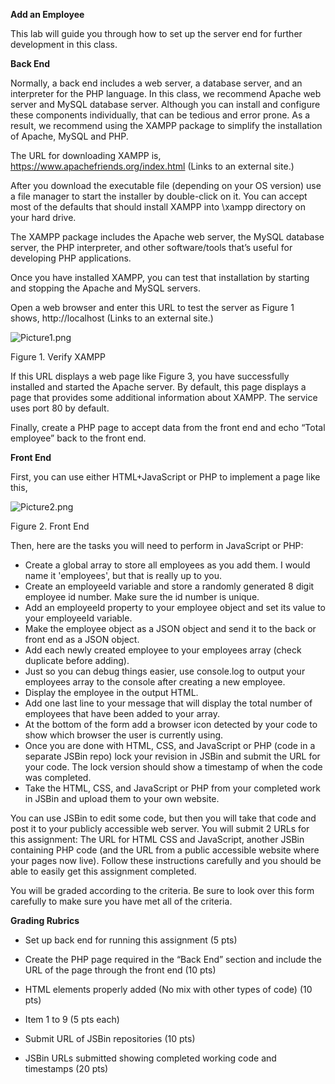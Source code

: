 **Add an Employee**

This lab will guide you through how to set up the server end for further development in this class.

**Back End**

Normally, a back end includes a web server, a database server, and an interpreter for the PHP language. In this class, we recommend Apache web server and MySQL database server. Although you can install and configure these components individually, that can be tedious and error prone. As a result, we recommend using the XAMPP package to simplify the installation of Apache, MySQL and PHP.

The URL for downloading XAMPP is, https://www.apachefriends.org/index.html (Links to an external site.)

 
After you download the executable file (depending on your OS version) use a file manager to start the installer by double-click on it. You can accept most of the defaults that should install XAMPP into \xampp directory on your hard drive.

 
The XAMPP package includes the Apache web server, the MySQL database server, the PHP interpreter, and other software/tools that’s useful for developing PHP applications.

 
Once you have installed XAMPP, you can test that installation by starting and stopping the Apache and MySQL servers.

Open a web browser and enter this URL to test the server as Figure 1 shows, http://localhost (Links to an external site.)

 
![Picture1.png]()

Figure 1. Verify XAMPP

 

If this URL displays a web page like Figure 3, you have successfully installed and started the Apache server. By default, this page displays a page that provides some additional information about XAMPP. The service uses port 80 by default.

Finally, create a PHP page to accept data from the front end and echo “Total employee” back to the front end.


**Front End**

First, you can use either HTML+JavaScript or PHP to implement a page like this,
 
![Picture2.png]()

Figure 2. Front End

Then, here are the tasks you will need to perform in JavaScript or PHP:
 
- Create a global array to store all employees as you add them.  I would name it 'employees', but that is really up to you.
- Create an employeeId variable and store a randomly generated 8 digit employee id number. Make sure the id number is unique.
- Add an employeeId property to your employee object and set its value to your employeeId variable.
- Make the employee object as a JSON object and send it to the back or front end as a JSON object.
- Add each newly created employee to your employees array (check duplicate before adding).  
- Just so you can debug things easier, use console.log to output your employees array to the console after creating a new employee.
- Display the employee in the output HTML.
- Add one last line to your message that will display the total number of employees that have been added to your array.
- At the bottom of the form add a browser icon detected by your code to show which browser the user is currently using.
- Once you are done with HTML, CSS, and JavaScript or PHP (code in a separate JSBin repo) lock your revision in JSBin and submit the URL for your code. The lock version should show a timestamp of when the code was completed.
- Take the HTML, CSS, and JavaScript or PHP from your completed work in JSBin and upload them to your own website.
 

You can use JSBin to edit some code, but then you will take that code and post it to your publicly accessible web server.  You will submit 2 URLs for this assignment:  The URL for HTML CSS and JavaScript, another JSBin containing PHP code (and the URL from a public accessible website where your pages now live). Follow these instructions carefully and you should be able to easily get this assignment completed. 

 
You will be graded according to the criteria. Be sure to look over this form carefully to make sure you have met all of the criteria.


**Grading Rubrics**    

- Set up back end for running this assignment (5 pts)

- Create the PHP page required in the “Back End” section and include the URL of the page through the front end (10 pts)

- HTML elements properly added (No mix with other types of code) (10 pts)

- Item 1 to 9 (5 pts each)

- Submit URL of JSBin repositories (10 pts)

- JSBin URLs submitted showing completed working code and timestamps (20 pts)
